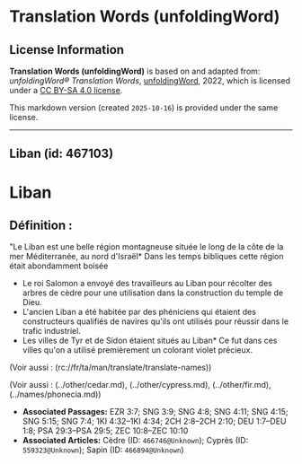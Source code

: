 # Translation Words (unfoldingWord)

## License Information

**Translation Words (unfoldingWord)** is based on and adapted from: _unfoldingWord® Translation Words_, [unfoldingWord](https://unfoldingword.org/utw), 2022, which is licensed under a [CC BY-SA 4.0 license](https://creativecommons.org/licenses/by-sa/4.0/legalcode.en).

This markdown version (created `2025-10-16`) is provided under the same license.



--------------------------------

## Liban (id: 467103)

Liban
=====

Définition :
------------

"Le Liban est une belle région montagneuse située le long de la côte de la mer Méditerranée, au nord d'Israël\* Dans les temps bibliques cette région était abondamment boisée

* Le roi Salomon a envoyé des travailleurs au Liban pour récolter des arbres de cèdre pour une utilisation dans la construction du temple de Dieu.
* L'ancien Liban a été habitée par des phéniciens qui étaient des constructeurs qualifiés de navires qu'ils ont utilisés pour réussir dans le trafic industriel.
* Les villes de Tyr et de Sidon étaient situés au Liban\* Ce fut dans ces villes qu'on a utilisé premièrement un colorant violet précieux.

(Voir aussi : (rc://fr/ta/man/translate/translate\-names))

(Voir aussi : (../other/cedar.md), (../other/cypress.md), (../other/fir.md), (../names/phonecia.md))

* **Associated Passages:** EZR 3:7; SNG 3:9; SNG 4:8; SNG 4:11; SNG 4:15; SNG 5:15; SNG 7:4; 1KI 4:32–1KI 4:34; 2CH 2:8–2CH 2:10; DEU 1:7–DEU 1:8; PSA 29:3–PSA 29:5; ZEC 10:8–ZEC 10:10
* **Associated Articles:** Cèdre (ID: `466746@Unknown`); Cyprès (ID: `559323@Unknown`); Sapin (ID: `466894@Unknown`)

